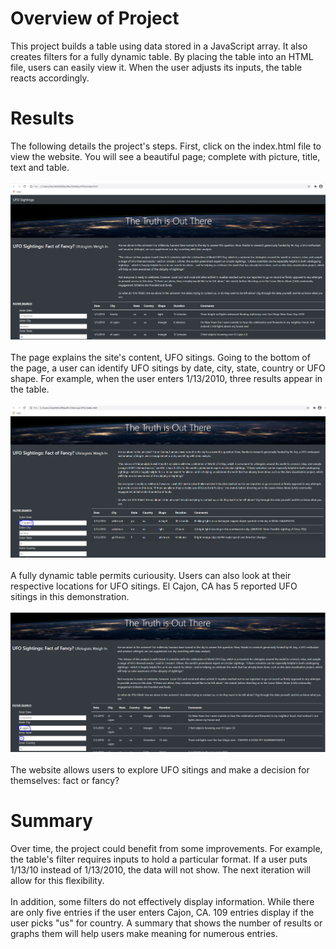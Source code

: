 # Overview of Project
This project builds a table using data stored in a JavaScript array. It also creates filters for a fully dynamic table. By placing the table into an HTML file, users can easily view it. When the user adjusts its inputs, the table reacts accordingly.
# Results
The following details the project's steps. First, click on the index.html file to view the website. You will see a beautiful page; complete with picture, title, text and table.
\
\
!["TruthOutThereWebpage.PNG"](https://github.com/dagibbins186/UFOs/blob/main/UFOs/images/TruthOutThereWebpage.PNG)
\
\
The page explains the site's content, UFO sitings. Going to the bottom of the page, a user can identify UFO sitings by date, city, state, country or UFO shape. For example, when the user enters 1/13/2010, three results appear in the table.
\
\
!["DatefilterWebsite.PNG"](https://github.com/dagibbins186/UFOs/blob/main/UFOs/images/DatefilterWebsite.PNG)
\
\
A fully dynamic table permits curiousity. Users can also look at their respective locations for UFO sitings. El Cajon, CA has 5 reported UFO sitings in this demonstration.
\
\
!["City-state-filterWebsite.PNG"](https://github.com/dagibbins186/UFOs/blob/main/UFOs/images/City-state-filterWebsite.PNG)
\
\
The website allows users to explore UFO sitings and make a decision for themselves: fact or fancy?
# Summary
Over time, the project could benefit from some improvements. For example, the table's filter requires inputs to hold a particular format. If a user puts 1/13/10 instead of 1/13/2010, the data will not show. The next iteration will allow for this flexibility. 
\
\
In addition, some filters do not effectively display information. While there are only five entries if the user enters Cajon, CA. 109 entries display if the user picks "us" for country. A summary that shows the number of results or graphs them will help users make meaning for numerous entries.
